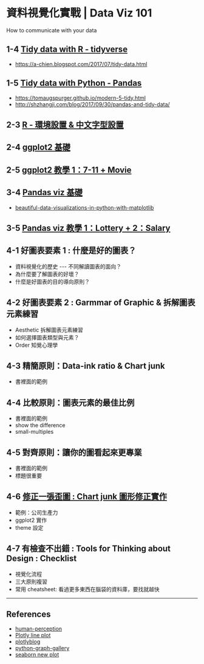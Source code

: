 # 資料視覺化實戰 | Data Viz 101

How to communicate with your data

## 1-4 [Tidy data with R - tidyverse](lecture-notes/R/R_tidydata.html)

- https://a-chien.blogspot.com/2017/07/tidy-data.html

## 1-5 [Tidy data with Python - Pandas](https://nbviewer.jupyter.org/github/leoluyi/Yotta_Viz101/blob/master/lecture-notes/python/pandas_tidy_data_pivot_unpivot.ipynb)

- https://tomaugspurger.github.io/modern-5-tidy.html
- http://shzhangji.com/blog/2017/09/30/pandas-and-tidy-data/

## 2-3 [R - 環境設置 & 中文字型設置](lecture-notes/R/ggplot2_chinese_font.html)

## 2-4 [ggplot2 基礎](lecture-notes/R/ggplot2_intro.html)

## 2-5 [ggplot2 教學 1：7-11 + Movie](lecture-notes/R/#)

## 3-4 [Pandas viz 基礎](https://nbviewer.jupyter.org/github/leoluyi/Yotta_Viz101/blob/master/lecture-notes/python/pandas_viz_tutorial.ipynb)

- [beautiful-data-visualizations-in-python-with-matplotlib](http://spartanideas.msu.edu/2014/06/28/how-to-make-beautiful-data-visualizations-in-python-with-matplotlib/)

## 3-5 [Pandas viz 教學 1：Lottery + 2：Salary](https://nbviewer.jupyter.org/github/leoluyi/Yotta_Viz101/blob/master/#)

## 4-1 好圖表要素 1 : 什麼是好的圖表？

- 資料視覺化的歷史 --- 不同解讀圖表的面向？
- 為什麼要了解圖表的好壞？
- 什麼是好圖表的目的導向原則？

## 4-2 好圖表要素 2 : Garmmar of Graphic & 拆解圖表元素練習

- Aesthetic 拆解圖表元素練習
- 如何選擇圖表類型與元素？
- Order 知覺心理學

## 4-3 精簡原則：Data-ink ratio & Chart junk

- 書裡面的範例

## 4-4 比較原則：圖表元素的最佳比例

- 書裡面的範例
- show the difference
- small-multiples

## 4-5 對齊原則：讓你的圖看起來更專業

- 書裡面的範例
- 標題很重要

## 4-6 [修正一張歪圖 : Chart junk 圖形修正實作](lecture-notes/R/fix_charjunk.R)

- 範例：公司生產力
- ggplot2 實作
- theme 設定

## 4-7 有檢查不出錯 : Tools for Thinking about Design : Checklist

- 視覺化流程
- 三大原則複習
- 常用 cheatsheet: 看過更多東西在腦袋的資料庫，要找就越快

---

## References

- [human-perception](https://medium.com/@kennelliott/39-studies-about-human-perception-in-30-minutes-4728f9e31a73)
- [Plotly line plot](https://plot.ly/~balzer82/2)
- [plotlyblog](https://plotlyblog.tumblr.com/post/97004982472/5-plots-on-gender-you-have-to-see)
- [python-graph-gallery](https://python-graph-gallery.com/)
- [seaborn new plot](http://pbpython.com/seaborn09.html)
